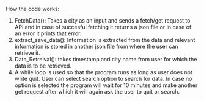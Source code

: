 How the code works:

1. FetchData(): Takes a city as an input and sends a fetch/get request to API and in case of succesful fetching 
it returns a json file or in case of an error it prints that error. 
2.  extract_save_data(): Information is extracted from the data and relevant information is stored in another 
json file from where the user can retrieve it.
3. Data_Retreival(): takes timestamp and city name from user for which the data is to be retrieved.
4. A while loop is used so that the program runs as long as user does not write quit. User can select search option 
to search for data. In case no option is selected the program will wait for 10 minutes and make another get request
after which it will again ask the user to quit or search. 
